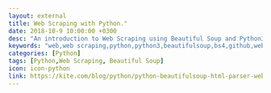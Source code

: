 ```yaml
---
layout: external
title: Web Scraping with Python."
date: 2018-10-9 10:00:00 +0300
desc: "An introduction to Web Scraping using Beautiful Soup and Python3"
keywords: "web,web scraping,python,python3,beautifulsoup,bs4,github,website,blog,easy"
categories: [Python]
tags: [Python,Web Scraping, Beautiful Soup]
icon: icon-python
link: https://kite.com/blog/python/python-beautifulsoup-html-parser-web-scraping
---
```


